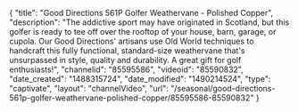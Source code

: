 {
    "title": "Good Directions 561P Golfer Weathervane - Polished Copper",
    "description": "The addictive sport may have originated in Scotland, but this golfer is ready to tee off over the rooftop of your house, barn, garage, or cupola. Our Good Directions' artisans use Old World techniques to handcraft this fully functional, standard-size weathervane that's unsurpassed in style, quality and durability. A great gift for golf enthusiasts!",
    "channelid": "85595586",
    "videoid": "85590832",
    "date_created": "1488315724",
    "date_modified": "1490214524",
    "type": "captivate",
    "layout": "channelVideo",
    "url": "\/seasonal\/good-directions-561p-golfer-weathervane-polished-copper\/85595586-85590832"
}